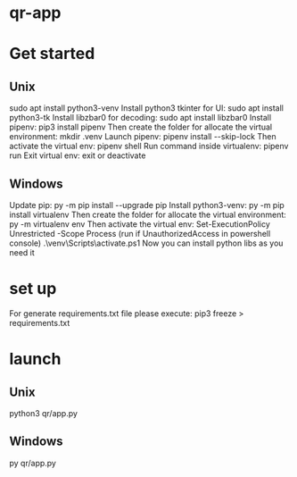 # qr-app

# Get started

## Unix

sudo apt install python3-venv
Install python3 tkinter for UI:
sudo apt install python3-tk
Install libzbar0 for decoding:
sudo apt install libzbar0
Install pipenv:
pip3 install pipenv
Then create the folder for allocate the virtual environment:
mkdir .venv
Launch pipenv:
pipenv install --skip-lock
Then activate the virtual env:
pipenv shell
Run command inside virtualenv:
pipenv run
Exit virtual env:
exit or deactivate

## Windows

Update pip:
py -m pip install --upgrade pip
Install python3-venv:
py -m pip install virtualenv
Then create the folder for allocate the virtual environment:
py -m virtualenv env
Then activate the virtual env:
Set-ExecutionPolicy Unrestricted -Scope Process (run if UnauthorizedAccess in powershell console)
.\venv\Scripts\activate.ps1
Now you can install python libs as you need it

# set up

For generate requirements.txt file please execute:
pip3 freeze > requirements.txt

# launch

## Unix

python3 qr/app.py

## Windows

py qr/app.py
